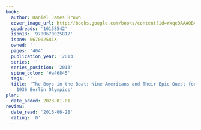 ```yaml
---
book:
  author: Daniel James Brown
  cover_image_url: http://books.google.com/books/content?id=WxqeDAAAQBAJ&printsec=frontcover&img=1&zoom=1&edge=curl&source=gbs_api
  goodreads: '16158542'
  isbn13: '9780670025817'
  isbn9: 067002581X
  owned: ''
  pages: '404'
  publication_year: '2013'
  series: ''
  series_position: '2013'
  spine_color: '#a46845'
  tags: ''
  title: 'The Boys in the Boat: Nine Americans and Their Epic Quest for Gold at the
    1936 Berlin Olympics'
plan:
  date_added: 2023-01-01
review:
  date_read: '2016-06-28'
  rating: '0'
---
```

